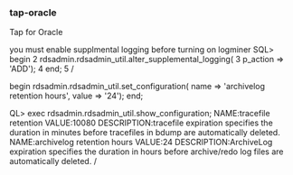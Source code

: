 ### tap-oracle

Tap for Oracle


you must enable supplmental logging before turning on logminer
SQL> begin
  2  rdsadmin.rdsadmin_util.alter_supplemental_logging(
  3    p_action => 'ADD');
  4  end;
  5  /


begin
    rdsadmin.rdsadmin_util.set_configuration(
        name  => 'archivelog retention hours',
        value => '24');
end;

QL> exec rdsadmin.rdsadmin_util.show_configuration;
NAME:tracefile retention
VALUE:10080
DESCRIPTION:tracefile expiration specifies the duration in minutes before
tracefiles in bdump are automatically deleted.
NAME:archivelog retention hours
VALUE:24
DESCRIPTION:ArchiveLog expiration specifies the duration in hours before
archive/redo log files are automatically deleted.
/
